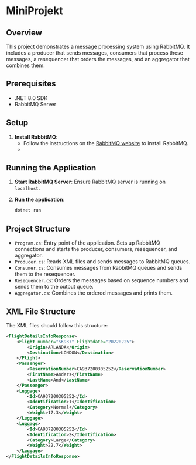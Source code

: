 # MiniProjekt

## Overview

This project demonstrates a message processing system using RabbitMQ. It includes a producer that sends messages, consumers that process these messages, a resequencer that orders the messages, and an aggregator that combines them.

## Prerequisites

- .NET 8.0 SDK
- RabbitMQ Server

## Setup

1. **Install RabbitMQ**:
    - Follow the instructions on the [RabbitMQ website](https://www.rabbitmq.com/download.html) to install RabbitMQ.
    - 
## Running the Application

1. **Start RabbitMQ Server**:
   Ensure RabbitMQ server is running on `localhost`.

2. **Run the application**:
   ```sh
   dotnet run
   ```

## Project Structure

- `Program.cs`: Entry point of the application. Sets up RabbitMQ connections and starts the producer, consumers, resequencer, and aggregator.
- `Producer.cs`: Reads XML files and sends messages to RabbitMQ queues.
- `Consumer.cs`: Consumes messages from RabbitMQ queues and sends them to the resequencer.
- `Resequencer.cs`: Orders the messages based on sequence numbers and sends them to the output queue.
- `Aggregator.cs`: Combines the ordered messages and prints them.

## XML File Structure

The XML files should follow this structure:

```xml
<FlightDetailsInfoResponse>
    <Flight number="SK937" Flightdate="20220225">
        <Origin>ARLANDA</Origin>
        <Destination>LONDON</Destination>
    </Flight>
    <Passenger>
        <ReservationNumber>CA937200305252</ReservationNumber>
        <FirstName>Anders</FirstName>
        <LastName>And</LastName>
    </Passenger>
    <Luggage>
        <Id>CA937200305252</Id>
        <Identification>1</Identification>
        <Category>Normal</Category>
        <Weight>17.3</Weight>
    </Luggage>
    <Luggage>
        <Id>CA937200305252</Id>
        <Identification>2</Identification>
        <Category>Large</Category>
        <Weight>22.7</Weight>
    </Luggage>
</FlightDetailsInfoResponse>
```